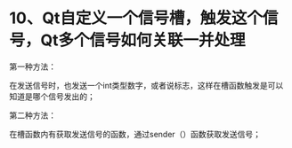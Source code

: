 # 10、Qt自定义一个信号槽，触发这个信号，Qt多个信号如何关联一并处理

第一种方法：

在发送信号时，也发送一个int类型数字，或者说标志，这样在槽函数触发是可以知道是哪个信号发出的；

第二种方法：

在槽函数内有获取发送信号的函数，通过sender（）函数获取发送信号；
